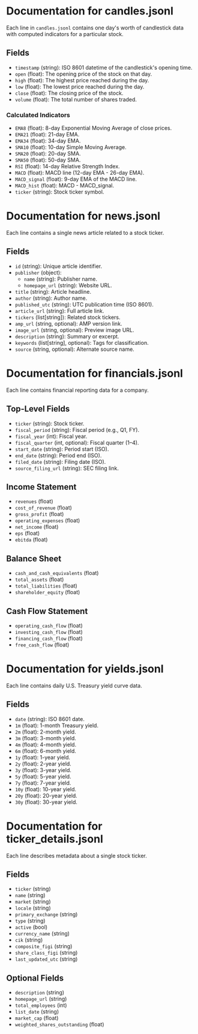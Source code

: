 # Documentation for candles.jsonl

Each line in `candles.jsonl` contains one day's worth of candlestick data with computed indicators for a particular stock.

## Fields

- `timestamp` (string): ISO 8601 datetime of the candlestick's opening time.
- `open` (float): The opening price of the stock on that day.
- `high` (float): The highest price reached during the day.
- `low` (float): The lowest price reached during the day.
- `close` (float): The closing price of the stock.
- `volume` (float): The total number of shares traded.

### Calculated Indicators

- `EMA8` (float): 8-day Exponential Moving Average of close prices.
- `EMA21` (float): 21-day EMA.
- `EMA34` (float): 34-day EMA.
- `SMA10` (float): 10-day Simple Moving Average.
- `SMA20` (float): 20-day SMA.
- `SMA50` (float): 50-day SMA.
- `RSI` (float): 14-day Relative Strength Index.
- `MACD` (float): MACD line (12-day EMA - 26-day EMA).
- `MACD_signal` (float): 9-day EMA of the MACD line.
- `MACD_hist` (float): MACD - MACD_signal.
- `ticker` (string): Stock ticker symbol.


# Documentation for news.jsonl

Each line contains a single news article related to a stock ticker.

## Fields

- `id` (string): Unique article identifier.
- `publisher` (object):
  - `name` (string): Publisher name.
  - `homepage_url` (string): Website URL.
- `title` (string): Article headline.
- `author` (string): Author name.
- `published_utc` (string): UTC publication time (ISO 8601).
- `article_url` (string): Full article link.
- `tickers` (list[string]): Related stock tickers.
- `amp_url` (string, optional): AMP version link.
- `image_url` (string, optional): Preview image URL.
- `description` (string): Summary or excerpt.
- `keywords` (list[string], optional): Tags for classification.
- `source` (string, optional): Alternate source name.


# Documentation for financials.jsonl

Each line contains financial reporting data for a company.

## Top-Level Fields

- `ticker` (string): Stock ticker.
- `fiscal_period` (string): Fiscal period (e.g., Q1, FY).
- `fiscal_year` (int): Fiscal year.
- `fiscal_quarter` (int, optional): Fiscal quarter (1–4).
- `start_date` (string): Period start (ISO).
- `end_date` (string): Period end (ISO).
- `filed_date` (string): Filing date (ISO).
- `source_filing_url` (string): SEC filing link.

## Income Statement

- `revenues` (float)
- `cost_of_revenue` (float)
- `gross_profit` (float)
- `operating_expenses` (float)
- `net_income` (float)
- `eps` (float)
- `ebitda` (float)

## Balance Sheet

- `cash_and_cash_equivalents` (float)
- `total_assets` (float)
- `total_liabilities` (float)
- `shareholder_equity` (float)

## Cash Flow Statement

- `operating_cash_flow` (float)
- `investing_cash_flow` (float)
- `financing_cash_flow` (float)
- `free_cash_flow` (float)


# Documentation for yields.jsonl

Each line contains daily U.S. Treasury yield curve data.

## Fields

- `date` (string): ISO 8601 date.
- `1m` (float): 1-month Treasury yield.
- `2m` (float): 2-month yield.
- `3m` (float): 3-month yield.
- `4m` (float): 4-month yield.
- `6m` (float): 6-month yield.
- `1y` (float): 1-year yield.
- `2y` (float): 2-year yield.
- `3y` (float): 3-year yield.
- `5y` (float): 5-year yield.
- `7y` (float): 7-year yield.
- `10y` (float): 10-year yield.
- `20y` (float): 20-year yield.
- `30y` (float): 30-year yield.


# Documentation for ticker_details.jsonl

Each line describes metadata about a single stock ticker.

## Fields

- `ticker` (string)
- `name` (string)
- `market` (string)
- `locale` (string)
- `primary_exchange` (string)
- `type` (string)
- `active` (bool)
- `currency_name` (string)
- `cik` (string)
- `composite_figi` (string)
- `share_class_figi` (string)
- `last_updated_utc` (string)

## Optional Fields

- `description` (string)
- `homepage_url` (string)
- `total_employees` (int)
- `list_date` (string)
- `market_cap` (float)
- `weighted_shares_outstanding` (float)
